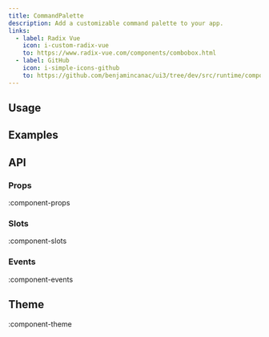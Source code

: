```yaml
---
title: CommandPalette
description: Add a customizable command palette to your app.
links:
  - label: Radix Vue
    icon: i-custom-radix-vue
    to: https://www.radix-vue.com/components/combobox.html
  - label: GitHub
    icon: i-simple-icons-github
    to: https://github.com/benjamincanac/ui3/tree/dev/src/runtime/components/CommandPalette.vue
---
```


## Usage

## Examples

## API

### Props

:component-props

### Slots

:component-slots

### Events

:component-events

## Theme

:component-theme
